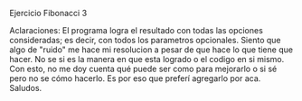﻿Ejercicio Fibonacci 3

Aclaraciones: El programa logra el resultado con todas las opciones consideradas; es decir, con todos los parametros opcionales. Siento que algo de "ruido" me hace mi resolucion a pesar de que hace lo que tiene que hacer. No se si es la manera en que esta logrado o el codigo en si mismo. Con esto, no me doy cuenta qué puede ser como para mejorarlo o si sé pero no se cómo hacerlo. Es por eso que preferí agregarlo por aca. 
Saludos.